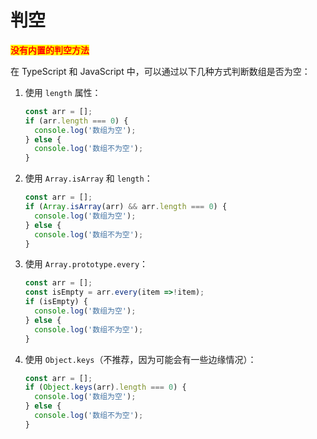 # 判空

<mark style="color:red;">**没有内置的判空方法**</mark>



在 TypeScript 和 JavaScript 中，可以通过以下几种方式判断数组是否为空：

1.  使用 `length` 属性：

    ```javascript
    const arr = [];
    if (arr.length === 0) {
      console.log('数组为空');
    } else {
      console.log('数组不为空');
    }
    ```
2.  使用 `Array.isArray` 和 `length`：

    ```javascript
    const arr = [];
    if (Array.isArray(arr) && arr.length === 0) {
      console.log('数组为空');
    } else {
      console.log('数组不为空');
    }
    ```
3.  使用 `Array.prototype.every`：

    ```javascript
    const arr = [];
    const isEmpty = arr.every(item =>!item);
    if (isEmpty) {
      console.log('数组为空');
    } else {
      console.log('数组不为空');
    }
    ```
4.  使用 `Object.keys`（不推荐，因为可能会有一些边缘情况）：

    ```javascript
    const arr = [];
    if (Object.keys(arr).length === 0) {
      console.log('数组为空');
    } else {
      console.log('数组不为空');
    }
    ```
